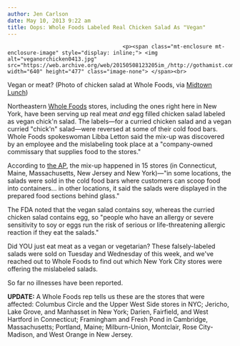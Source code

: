 ```yaml
---
author: Jen Carlson
date: May 10, 2013 9:22 am
title: Oops: Whole Foods Labeled Real Chicken Salad As "Vegan"
---
```


	
										<p><span class="mt-enclosure mt-enclosure-image" style="display: inline;"> <img alt="veganorchicken0413.jpg" src="https://web.archive.org/web/20150508123205im_/http://gothamist.com/attachments/arts_jen/veganorchicken0413.jpg" width="640" height="477" class="image-none"> </span><br>
<span class="photo_caption">Vegan or meat? (Photo of chicken salad at Whole Foods, via <a href="https://web.archive.org/web/20150508123205/http://www.flickr.com/photos/59445098@N00/1098422267/">Midtown Lunch</a>)</span></p>

<p>Northeastern <a href="https://web.archive.org/web/20150508123205/http://gothamist.com/tags/midtownlunch">Whole Foods</a> stores, including the ones right here in New York, have been serving up real meat <em>and</em> egg filled chicken salad labeled as vegan chick&apos;n salad. The labels&#x2014;for a curried chicken salad and a vegan curried &quot;chick&apos;n&quot; salad&#x2014;were reversed at some of their cold food bars. Whole Foods spokeswoman Libba Letton said the mix-up was discovered by an employee and the mislabeling took place at a &quot;company-owned commissary that supplies food to the stores.&quot;</p>

<p>According to <a href="https://web.archive.org/web/20150508123205/http://bigstory.ap.org/article/whole-foods-mixes-chicken-vegan-salads">the AP</a>, the mix-up happened in 15 stores (in Connecticut, Maine, Massachusetts, New Jersey and New York)&#x2014;&quot;in some locations, the salads were sold in the cold food bars where customers can scoop food into containers... in other locations, it said the salads were displayed in the prepared food sections behind glass.&quot; </p>

<p>The FDA noted that the vegan salad contains soy, whereas the curried chicken salad contains egg, so &quot;people who have an allergy or severe sensitivity to soy or eggs run the risk of serious or life-threatening allergic reaction if they eat the salads.&quot;</p>

<p>Did YOU just eat meat as a vegan or vegetarian? These falsely-labeled salads were sold on Tuesday and Wednesday of this week, and we&apos;ve reached out to Whole Foods to find out which New York City stores were offering the mislabeled salads.</p>

<p>So far no illnesses have been reported.</p>

<p><strong>UPDATE:</strong> A Whole Foods rep tells us these are the stores that were affected: Columbus Circle and the Upper West Side stores in NYC; Jericho, Lake Grove, and Manhasset in New York; Darien, Fairfield, and West Hartford in Connecticut; Framingham and Fresh Pond in Cambridge, Massachusetts; Portland, Maine; Milburn-Union, Montclair, Rose City-Madison, and West Orange in New Jersey.</p>					
										
									
				